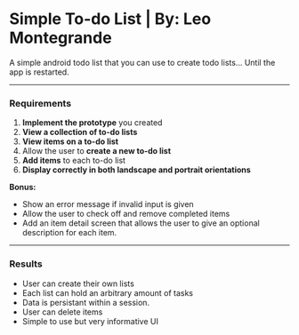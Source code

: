 # Simple To-do List | By: Leo Montegrande

A simple android todo list that you can use to create todo lists... Until the app is restarted.

---
### Requirements

1. **Implement the prototype** you created
2. **View a collection of to-do lists**
3. **View items on a to-do list**
4. Allow the user to **create a new to-do list**
5. **Add items** to each to-do list
6. **Display correctly in both landscape and portrait orientations**

**Bonus:**

- Show an error message if invalid input is given
- Allow the user to check off and remove completed items
- Add an item detail screen that allows the user to give an optional description for each item.

---
### Results

- User can create their own lists
- Each list can hold an arbitrary amount of tasks
- Data is persistant within a session.
- User can delete items
- Simple to use but very informative UI